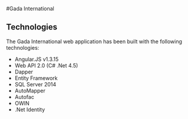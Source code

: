 #Gada International

## Technologies

The Gada International web application has been built with the following technologies:

- Angular.JS v1.3.15
- Web API 2.0 (C# .Net 4.5)
- Dapper
- Entity Framework
- SQL Server 2014
- AutoMapper
- Autofac
- OWIN
- .Net Identity

